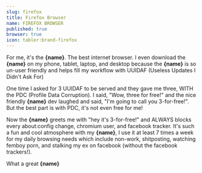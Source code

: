 ```yaml
---
slug: firefox
title: Firefox Browser
name: FIREFOX BROWSER
published: true
browser: true
icon: tabler:brand-firefox
---
```


For me, it's the <b name="insert">{name}</b>. The best internet browser. I even download the <b name="insert">{name}</b> on my phone, tablet, laptop, and desktop because the <b name="insert">{name}</b> is so un-user friendly and helps fill my workflow with UUIDAF (Useless Updates I Didn't Ask For)

One time I asked for 3 UUIDAF to be served and they gave me three, WITH the PDC (Profile Data Corruption). I said, "Wow, three for free!" and the nice friendly <b name="insert">{name}</b> dev laughed and said, "I'm going to call you 3-for-free!". But the best part is with PDC, it's not even free for me!

Now the <b name="insert">{name}</b> greets me with "hey it's 3-for-free!" and ALWAYS blocks every about:config change, chromium user, and facebook tracker. It's such a fun and cool atmosphere with my <b name="insert">{name}</b>, I use it at least 7 times a week for my daily browsing needs which include non-work, shitposting, watching femboy porn, and stalking my ex on facebook (without the facebook trackers!).

What a great <b name="insert">{name}</b>
